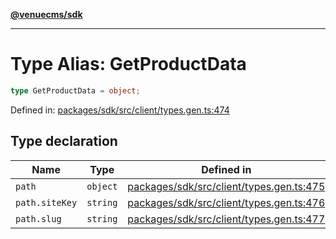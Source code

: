 [**@venuecms/sdk**](../Index.md)

***

# Type Alias: GetProductData

```ts
type GetProductData = object;
```

Defined in: [packages/sdk/src/client/types.gen.ts:474](https://github.com/venuecms/sdk/blob/bc8b8c4174423a3d8d92fe0cce4d46883acf7584/packages/sdk/src/client/types.gen.ts#L474)

## Type declaration

| Name | Type | Defined in |
| ------ | ------ | ------ |
| <a id="path"></a> `path` | `object` | [packages/sdk/src/client/types.gen.ts:475](https://github.com/venuecms/sdk/blob/bc8b8c4174423a3d8d92fe0cce4d46883acf7584/packages/sdk/src/client/types.gen.ts#L475) |
| `path.siteKey` | `string` | [packages/sdk/src/client/types.gen.ts:476](https://github.com/venuecms/sdk/blob/bc8b8c4174423a3d8d92fe0cce4d46883acf7584/packages/sdk/src/client/types.gen.ts#L476) |
| `path.slug` | `string` | [packages/sdk/src/client/types.gen.ts:477](https://github.com/venuecms/sdk/blob/bc8b8c4174423a3d8d92fe0cce4d46883acf7584/packages/sdk/src/client/types.gen.ts#L477) |
